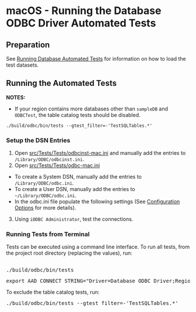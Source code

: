 # macOS - Running the Database ODBC Driver Automated Tests

## Preparation

See [Running Database Automated Tests](./run_tests.md) for information on how to load the test datasets.

## Running the Automated Tests

**NOTES:**

* If your region contains more databases other than `sampleDB` and `ODBCTest`, the table catalog tests should be disabled.
```
./build/odbc/bin/tests --gtest_filter=-'TestSQLTables.*'
```

### Setup the DSN Entries

1. Open [src/Tests/Tests/odbcinst-mac.ini](../../src/Tests/Tests/odbcinst-mac.ini) and manually add the entries to `/Library/ODBC/odbcinst.ini`.
2. Open [src/Tests/Tests/odbc-mac.ini](../../src/Tests/Tests/odbc-mac.ini)
 * To create a System DSN, manually add the entries to `/Library/ODBC/odbc.ini`. 
 * To create a User DSN, manually add the entries to `~/Library/ODBC/odbc.ini`.
 * In the odbc.ini file populate the following settings (See [Configuration Options](../user/configuration_options.md) for more details).
3. Using `iODBC Administrator`, test the connections.

### Running Tests from Terminal
Tests can be executed using a command line interface. To run all tests, from the project root directory (replacing the values), run:

<pre>

./build/odbc/bin/tests
</pre>

<pre>
export AAD_CONNECT_STRING="Driver=Database ODBC Driver;Region=us-east-1;Auth=AAD;IdpName=AzureAD;AADApplicationID=<i>xxx</i>;AADClientSecret=<i>xxx</i>;RoleARN=<i>xxx</i>;AADTenant=<i>xxx</i>;IdpARN=<i>xxx</i>;IdpUserName=<i>xxx</i>;IdpPassword=<i>xxx</i>"
</pre>


To exclude the table catalog tests, run:

<pre>
./build/odbc/bin/tests --gtest_filter=-'TestSQLTables.*'
</pre>
